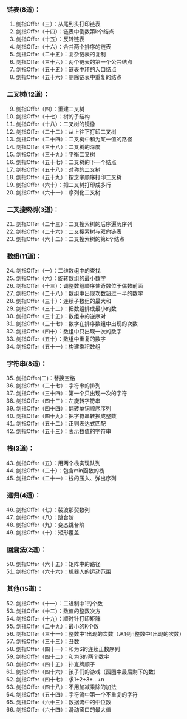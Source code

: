 ### 链表(8道)：  
1. 剑指Offer（三）：从尾到头打印链表   
2. 剑指Offer（十四）：链表中倒数第k个结点   
3. 剑指Offer（十五）：反转链表   
4. 剑指Offer（十六）：合并两个排序的链表   
5. 剑指Offer（二十五）：复杂链表的复制   
6. 剑指Offer（三十六）：两个链表的第一个公共结点   
7. 剑指Offer（五十五）：链表中环的入口结点   
8. 剑指Offer（五十六）：删除链表中重复的结点   

### 二叉树(12道)：  
9. 剑指Offer（四）：重建二叉树   
10. 剑指Offer（十七）：树的子结构   
11. 剑指Offer（十八）：二叉树的镜像   
12. 剑指Offer（二十二）：从上往下打印二叉树   
13. 剑指Offer（二十四）：二叉树中和为某一值的路径   
14. 剑指Offer（三十八）：二叉树的深度   
15. 剑指Offer（三十九）：平衡二叉树   
16. 剑指Offer（五十七）：二叉树的下一个结点   
17. 剑指Offer（五十八）：对称的二叉树   
18. 剑指Offer（五十九）：按之字顺序打印二叉树   
19. 剑指Offer（六十）：把二叉树打印成多行   
20. 剑指Offer（六十一）：序列化二叉树   

### 二叉搜索树(3道)：  
21. 剑指Offer（二十三）：二叉搜索树的后序遍历序列   
22. 剑指Offer（二十六）：二叉搜索树与双向链表   
23. 剑指Offer（六十二）：二叉搜索树的第k个结点   

### 数组(11道)：  
24. 剑指Offer（一）：二维数组中的查找   
25. 剑指Offer（六）：旋转数组的最小数字   
26. 剑指Offer（十三）：调整数组顺序使奇数位于偶数前面   
27. 剑指Offer（二十八）：数组中出现次数超过一半的数字   
28. 剑指Offer（三十）：连续子数组的最大和   
29. 剑指Offer（三十二）：把数组排成最小的数   
30. 剑指Offer（三十五）：数组中的逆序对   
31. 剑指Offer（三十七）：数字在排序数组中出现的次数   
32. 剑指Offer（四十）：数组中只出现一次的数字   
33. 剑指Offer（五十）：数组中重复的数字   
34. 剑指Offer（五十一）：构建乘积数组   

### 字符串(8道)：  
35. 剑指Offer(二)：替换空格   
36. 剑指Offer（二十七）：字符串的排列   
37. 剑指Offer（三十四）：第一个只出现一次的字符   
38. 剑指Offer（四十三）：左旋转字符串   
39. 剑指Offer（四十四）：翻转单词顺序序列   
40. 剑指Offer（四十九）：把字符串转换成整数   
41. 剑指Offer（五十二）：正则表达式匹配   
42. 剑指Offer（五十三）：表示数值的字符串   

### 栈(3道)：  
43. 剑指Offer（五）：用两个栈实现队列   
44. 剑指Offer（二十）：包含min函数的栈   
45. 剑指Offer（二十一）：栈的压入、弹出序列   

### 递归(4道)：  
46. 剑指Offer（七）：裴波那契数列   
47. 剑指Offer（八）：跳台阶   
48. 剑指Offer（九）：变态跳台阶   
49. 剑指Offer（十）：矩形覆盖   

### 回溯法(2道)：  
50. 剑指Offer（六十五）：矩阵中的路径   
51. 剑指Offer（六十六）：机器人的运动范围   

### 其他(15道)：  
52. 剑指Offer（十一）：二进制中1的个数   
53. 剑指Offer（十二）：数值的整数次方   
54. 剑指Offer（十九）：顺时针打印矩阵   
55. 剑指Offer（二十九）：最小的K个数   
56. 剑指Offer（三十一）：整数中1出现的次数（从1到n整数中1出现的次数）   
57. 剑指Offer（三十三）：丑数   
58. 剑指Offer（四十一）：和为S的连续正数序列   
59. 剑指Offer（四十二）：和为S的两个数字   
60. 剑指Offer（四十五）：扑克牌顺子   
61. 剑指Offer（四十六）：孩子们的游戏（圆圈中最后剩下的数）   
62. 剑指Offer（四十七）：求1+2+3+…+n   
63. 剑指Offer（四十八）：不用加减乘除的加法   
64. 剑指Offer（五十四）：字符流中第一个不重复的字符   
65. 剑指Offer（六十三）：数据流中的中位数   
66. 剑指Offer（六十四）：滑动窗口的最大值   